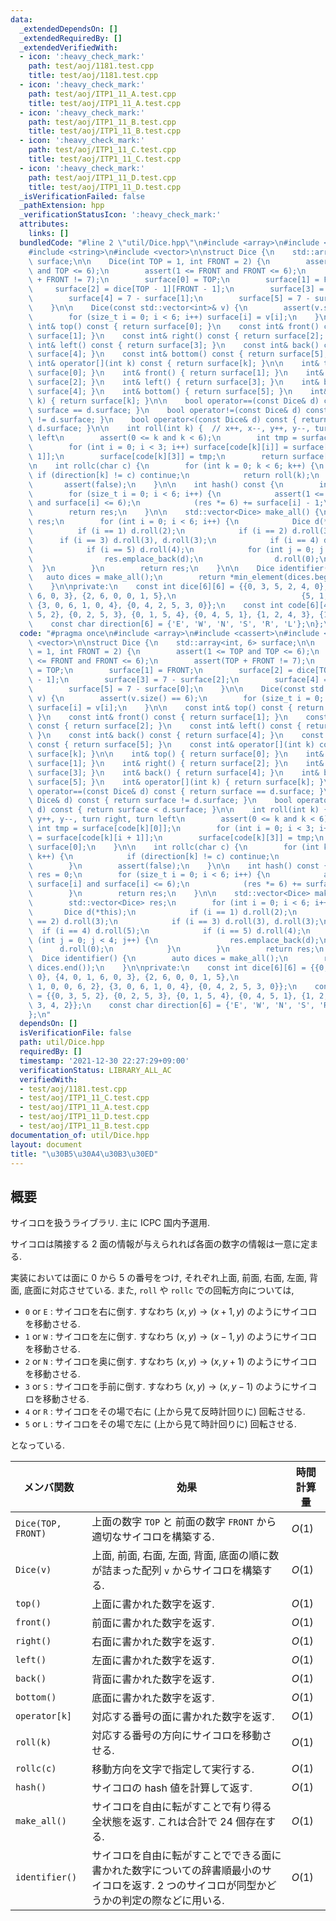 ```yaml
---
data:
  _extendedDependsOn: []
  _extendedRequiredBy: []
  _extendedVerifiedWith:
  - icon: ':heavy_check_mark:'
    path: test/aoj/1181.test.cpp
    title: test/aoj/1181.test.cpp
  - icon: ':heavy_check_mark:'
    path: test/aoj/ITP1_11_A.test.cpp
    title: test/aoj/ITP1_11_A.test.cpp
  - icon: ':heavy_check_mark:'
    path: test/aoj/ITP1_11_B.test.cpp
    title: test/aoj/ITP1_11_B.test.cpp
  - icon: ':heavy_check_mark:'
    path: test/aoj/ITP1_11_C.test.cpp
    title: test/aoj/ITP1_11_C.test.cpp
  - icon: ':heavy_check_mark:'
    path: test/aoj/ITP1_11_D.test.cpp
    title: test/aoj/ITP1_11_D.test.cpp
  _isVerificationFailed: false
  _pathExtension: hpp
  _verificationStatusIcon: ':heavy_check_mark:'
  attributes:
    links: []
  bundledCode: "#line 2 \"util/Dice.hpp\"\n#include <array>\n#include <cassert>\n\
    #include <string>\n#include <vector>\n\nstruct Dice {\n    std::array<int, 6>\
    \ surface;\n\n    Dice(int TOP = 1, int FRONT = 2) {\n        assert(1 <= TOP\
    \ and TOP <= 6);\n        assert(1 <= FRONT and FRONT <= 6);\n        assert(TOP\
    \ + FRONT != 7);\n        surface[0] = TOP;\n        surface[1] = FRONT;\n   \
    \     surface[2] = dice[TOP - 1][FRONT - 1];\n        surface[3] = 7 - surface[2];\n\
    \        surface[4] = 7 - surface[1];\n        surface[5] = 7 - surface[0];\n\
    \    }\n\n    Dice(const std::vector<int>& v) {\n        assert(v.size() == 6);\n\
    \        for (size_t i = 0; i < 6; i++) surface[i] = v[i];\n    }\n\n    const\
    \ int& top() const { return surface[0]; }\n    const int& front() const { return\
    \ surface[1]; }\n    const int& right() const { return surface[2]; }\n    const\
    \ int& left() const { return surface[3]; }\n    const int& back() const { return\
    \ surface[4]; }\n    const int& bottom() const { return surface[5]; }\n    const\
    \ int& operator[](int k) const { return surface[k]; }\n\n    int& top() { return\
    \ surface[0]; }\n    int& front() { return surface[1]; }\n    int& right() { return\
    \ surface[2]; }\n    int& left() { return surface[3]; }\n    int& back() { return\
    \ surface[4]; }\n    int& bottom() { return surface[5]; }\n    int& operator[](int\
    \ k) { return surface[k]; }\n\n    bool operator==(const Dice& d) const { return\
    \ surface == d.surface; }\n    bool operator!=(const Dice& d) const { return surface\
    \ != d.surface; }\n    bool operator<(const Dice& d) const { return surface <\
    \ d.surface; }\n\n    int roll(int k) {  // x++, x--, y++, y--, turn right, turn\
    \ left\n        assert(0 <= k and k < 6);\n        int tmp = surface[code[k][0]];\n\
    \        for (int i = 0; i < 3; i++) surface[code[k][i]] = surface[code[k][i +\
    \ 1]];\n        surface[code[k][3]] = tmp;\n        return surface[0];\n    }\n\
    \n    int rollc(char c) {\n        for (int k = 0; k < 6; k++) {\n           \
    \ if (direction[k] != c) continue;\n            return roll(k);\n        }\n \
    \       assert(false);\n    }\n\n    int hash() const {\n        int res = 0;\n\
    \        for (size_t i = 0; i < 6; i++) {\n            assert(1 <= surface[i]\
    \ and surface[i] <= 6);\n            (res *= 6) += surface[i] - 1;\n        }\n\
    \        return res;\n    }\n\n    std::vector<Dice> make_all() {\n        std::vector<Dice>\
    \ res;\n        for (int i = 0; i < 6; i++) {\n            Dice d(*this);\n  \
    \          if (i == 1) d.roll(2);\n            if (i == 2) d.roll(3);\n      \
    \      if (i == 3) d.roll(3), d.roll(3);\n            if (i == 4) d.roll(5);\n\
    \            if (i == 5) d.roll(4);\n            for (int j = 0; j < 4; j++) {\n\
    \                res.emplace_back(d);\n                d.roll(0);\n          \
    \  }\n        }\n        return res;\n    }\n\n    Dice identifier() {\n     \
    \   auto dices = make_all();\n        return *min_element(dices.begin(), dices.end());\n\
    \    }\n\nprivate:\n    const int dice[6][6] = {{0, 3, 5, 2, 4, 0}, {4, 0, 1,\
    \ 6, 0, 3}, {2, 6, 0, 0, 1, 5},\n                            {5, 1, 0, 0, 6, 2},\
    \ {3, 0, 6, 1, 0, 4}, {0, 4, 2, 5, 3, 0}};\n    const int code[6][4] = {{0, 3,\
    \ 5, 2}, {0, 2, 5, 3}, {0, 1, 5, 4}, {0, 4, 5, 1}, {1, 2, 4, 3}, {1, 3, 4, 2}};\n\
    \    const char direction[6] = {'E', 'W', 'N', 'S', 'R', 'L'};\n};\n"
  code: "#pragma once\n#include <array>\n#include <cassert>\n#include <string>\n#include\
    \ <vector>\n\nstruct Dice {\n    std::array<int, 6> surface;\n\n    Dice(int TOP\
    \ = 1, int FRONT = 2) {\n        assert(1 <= TOP and TOP <= 6);\n        assert(1\
    \ <= FRONT and FRONT <= 6);\n        assert(TOP + FRONT != 7);\n        surface[0]\
    \ = TOP;\n        surface[1] = FRONT;\n        surface[2] = dice[TOP - 1][FRONT\
    \ - 1];\n        surface[3] = 7 - surface[2];\n        surface[4] = 7 - surface[1];\n\
    \        surface[5] = 7 - surface[0];\n    }\n\n    Dice(const std::vector<int>&\
    \ v) {\n        assert(v.size() == 6);\n        for (size_t i = 0; i < 6; i++)\
    \ surface[i] = v[i];\n    }\n\n    const int& top() const { return surface[0];\
    \ }\n    const int& front() const { return surface[1]; }\n    const int& right()\
    \ const { return surface[2]; }\n    const int& left() const { return surface[3];\
    \ }\n    const int& back() const { return surface[4]; }\n    const int& bottom()\
    \ const { return surface[5]; }\n    const int& operator[](int k) const { return\
    \ surface[k]; }\n\n    int& top() { return surface[0]; }\n    int& front() { return\
    \ surface[1]; }\n    int& right() { return surface[2]; }\n    int& left() { return\
    \ surface[3]; }\n    int& back() { return surface[4]; }\n    int& bottom() { return\
    \ surface[5]; }\n    int& operator[](int k) { return surface[k]; }\n\n    bool\
    \ operator==(const Dice& d) const { return surface == d.surface; }\n    bool operator!=(const\
    \ Dice& d) const { return surface != d.surface; }\n    bool operator<(const Dice&\
    \ d) const { return surface < d.surface; }\n\n    int roll(int k) {  // x++, x--,\
    \ y++, y--, turn right, turn left\n        assert(0 <= k and k < 6);\n       \
    \ int tmp = surface[code[k][0]];\n        for (int i = 0; i < 3; i++) surface[code[k][i]]\
    \ = surface[code[k][i + 1]];\n        surface[code[k][3]] = tmp;\n        return\
    \ surface[0];\n    }\n\n    int rollc(char c) {\n        for (int k = 0; k < 6;\
    \ k++) {\n            if (direction[k] != c) continue;\n            return roll(k);\n\
    \        }\n        assert(false);\n    }\n\n    int hash() const {\n        int\
    \ res = 0;\n        for (size_t i = 0; i < 6; i++) {\n            assert(1 <=\
    \ surface[i] and surface[i] <= 6);\n            (res *= 6) += surface[i] - 1;\n\
    \        }\n        return res;\n    }\n\n    std::vector<Dice> make_all() {\n\
    \        std::vector<Dice> res;\n        for (int i = 0; i < 6; i++) {\n     \
    \       Dice d(*this);\n            if (i == 1) d.roll(2);\n            if (i\
    \ == 2) d.roll(3);\n            if (i == 3) d.roll(3), d.roll(3);\n          \
    \  if (i == 4) d.roll(5);\n            if (i == 5) d.roll(4);\n            for\
    \ (int j = 0; j < 4; j++) {\n                res.emplace_back(d);\n          \
    \      d.roll(0);\n            }\n        }\n        return res;\n    }\n\n  \
    \  Dice identifier() {\n        auto dices = make_all();\n        return *min_element(dices.begin(),\
    \ dices.end());\n    }\n\nprivate:\n    const int dice[6][6] = {{0, 3, 5, 2, 4,\
    \ 0}, {4, 0, 1, 6, 0, 3}, {2, 6, 0, 0, 1, 5},\n                            {5,\
    \ 1, 0, 0, 6, 2}, {3, 0, 6, 1, 0, 4}, {0, 4, 2, 5, 3, 0}};\n    const int code[6][4]\
    \ = {{0, 3, 5, 2}, {0, 2, 5, 3}, {0, 1, 5, 4}, {0, 4, 5, 1}, {1, 2, 4, 3}, {1,\
    \ 3, 4, 2}};\n    const char direction[6] = {'E', 'W', 'N', 'S', 'R', 'L'};\n\
    };\n"
  dependsOn: []
  isVerificationFile: false
  path: util/Dice.hpp
  requiredBy: []
  timestamp: '2021-12-30 22:27:29+09:00'
  verificationStatus: LIBRARY_ALL_AC
  verifiedWith:
  - test/aoj/1181.test.cpp
  - test/aoj/ITP1_11_C.test.cpp
  - test/aoj/ITP1_11_A.test.cpp
  - test/aoj/ITP1_11_D.test.cpp
  - test/aoj/ITP1_11_B.test.cpp
documentation_of: util/Dice.hpp
layout: document
title: "\u30B5\u30A4\u30B3\u30ED"
---
```


## 概要
サイコロを扱うライブラリ. 主に ICPC 国内予選用.

サイコロは隣接する 2 面の情報が与えられれば各面の数字の情報は一意に定まる.

実装においては面に 0 から 5 の番号をつけ, それぞれ上面, 前面, 右面, 左面, 背面, 底面に対応させている. また, `roll` や `rollc` での回転方向については,

- `0` or `E` : サイコロを右に倒す. すなわち $(x, y) \to (x + 1, y)$ のようにサイコロを移動させる.
- `1` or `W` : サイコロを左に倒す. すなわち $(x, y) \to (x - 1, y)$ のようにサイコロを移動させる.
- `2` or `N` : サイコロを奥に倒す. すなわち $(x, y) \to (x , y + 1)$ のようにサイコロを移動させる.
- `3` or `S` : サイコロを手前に倒す. すなわち $(x, y) \to (x , y - 1)$ のようにサイコロを移動させる.
- `4` or `R` : サイコロをその場で右に (上から見て反時計回りに) 回転させる.
- `5` or `L` : サイコロをその場で左に (上から見て時計回りに) 回転させる.

となっている.

| メンバ関数         | 効果                                                                                                                                        | 時間計算量 |
| ------------------ | ------------------------------------------------------------------------------------------------------------------------------------------- | ---------- |
| `Dice(TOP, FRONT)` | 上面の数字 `TOP` と 前面の数字 `FRONT` から適切なサイコロを構築する.                                                                        | $O(1)$     |
| `Dice(v)`          | 上面, 前面, 右面, 左面, 背面, 底面の順に数が詰まった配列 `v` からサイコロを構築する.                                                        | $O(1)$     |
| `top()`            | 上面に書かれた数字を返す.                                                                                                                   | $O(1)$     |
| `front()`          | 前面に書かれた数字を返す.                                                                                                                   | $O(1)$     |
| `right()`          | 右面に書かれた数字を返す.                                                                                                                   | $O(1)$     |
| `left()`           | 左面に書かれた数字を返す.                                                                                                                   | $O(1)$     |
| `back()`           | 背面に書かれた数字を返す.                                                                                                                   | $O(1)$     |
| `bottom()`         | 底面に書かれた数字を返す.                                                                                                                   | $O(1)$     |
| `operator[k]`      | 対応する番号の面に書かれた数字を返す.                                                                                                       | $O(1)$     |
| `roll(k)`          | 対応する番号の方向にサイコロを移動させる.                                                                                                   | $O(1)$     |
| `rollc(c)`         | 移動方向を文字で指定して実行する.                                                                                                           | $O(1)$     |
| `hash()`           | サイコロの hash 値を計算して返す.                                                                                                           | $O(1)$     |
| `make_all()`       | サイコロを自由に転がすことで有り得る全状態を返す. これは合計で 24 個存在する.                                                               | $O(1)$     |
| `identifier()`     | サイコロを自由に転がすことでできる面に書かれた数字についての辞書順最小のサイコロを返す. 2 つのサイコロが同型かどうかの判定の際などに用いる. | $O(1)$     |
